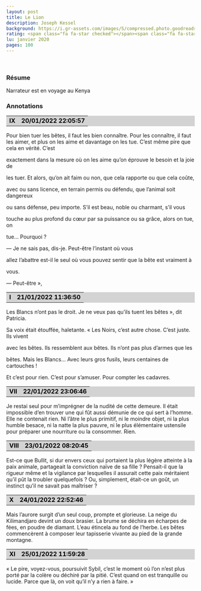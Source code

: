 ```yaml
--- 
layout: post
title: Le Lion
description: Joseph Kessel
background: https://i.gr-assets.com/images/S/compressed.photo.goodreads.com/books/1348788781i/1453138._UY630_SR1200,630_.jpg
rating: <span class="fa fa-star checked"></span><span class="fa fa-star checked"></span><span class="fa fa-star checked"></span><span class="fa fa-star"></span><span class="fa fa-star"></span>
lu: janvier 2020
pages: 100
---
```


<br>

<h3>Résume</h3>
Narrateur est en voyage au Kenya
<br>

<h3>Annotations</h3>
<div>
<table border="0" width="100%" cellspacing="2" cellpadding="0" bgcolor="#d3d3d3">
<tbody><tr>
<td bgcolor="transparent">
<p style="margin-top: 0px; margin-bottom: 0px; margin-left: 0px; margin-right: 0px; text-indent: 0px"><strong style="color: #000000; background-color: transparent">IX</strong></p></td>
<td bgcolor="transparent">
<p align="right" style="margin-top: 0px; margin-bottom: 0px; margin-left: 0px; margin-right: 0px; text-indent: 0px"><strong style="color: #000000; background-color: transparent">20/01/2022 22:05:57</strong></p></td></tr></tbody></table>
<p>Pour bien tuer les bêtes, il faut les bien connaître. Pour les connaître, il faut les aimer, et plus on les aime et davantage on les tue. C’est même pire que cela en vérité. C’est</p>
<p>exactement dans la mesure où on les aime qu’on éprouve le besoin et la joie de</p>
<p>les tuer. Et alors, qu’on ait faim ou non, que cela rapporte ou que cela coûte,</p>
<p>avec ou sans licence, en terrain permis ou défendu, que l’animal soit dangereux</p>
<p>ou sans défense, peu importe. S’il est beau, noble ou charmant, s’il vous</p>
<p>touche au plus profond du cœur par sa puissance ou sa grâce, alors on tue, on</p>
<p>tue… Pourquoi ?</p>
<p>— Je ne sais pas, dis-je. Peut-être l’instant où vous</p>
<p>allez l’abattre est-il le seul où vous pouvez sentir que la bête est vraiment à</p>
<p>vous.</p>
<p>— Peut-être », </p>
<p> </p>
<table border="0" width="100%" cellspacing="2" cellpadding="0" bgcolor="#d3d3d3">
<tbody><tr>
<td bgcolor="transparent">
<p style="margin-top: 0px; margin-bottom: 0px; margin-left: 0px; margin-right: 0px; text-indent: 0px"><strong style="color: #000000; background-color: transparent">I</strong></p></td>
<td bgcolor="transparent">
<p align="right" style="margin-top: 0px; margin-bottom: 0px; margin-left: 0px; margin-right: 0px; text-indent: 0px"><strong style="color: #000000; background-color: transparent">21/01/2022 11:36:50</strong></p></td></tr></tbody></table>
<p>Les Blancs n’ont pas le droit. Je ne veux pas qu’ils tuent les bêtes », dit Patricia.</p>
<p>Sa voix était étouffée, haletante. « Les Noirs, c’est autre chose. C’est juste. Ils vivent</p>
<p>avec les bêtes. Ils ressemblent aux bêtes. Ils n’ont pas plus d’armes que les</p>
<p>bêtes. Mais les Blancs… Avec leurs gros fusils, leurs centaines de cartouches !</p>
<p>Et c’est pour rien. C’est pour s’amuser. Pour compter les cadavres.</p>
<p> </p>
<table border="0" width="100%" cellspacing="2" cellpadding="0" bgcolor="#d3d3d3">
<tbody><tr>
<td bgcolor="transparent">
<p style="margin-top: 0px; margin-bottom: 0px; margin-left: 0px; margin-right: 0px; text-indent: 0px"><strong style="color: #000000; background-color: transparent">VII</strong></p></td>
<td bgcolor="transparent">
<p align="right" style="margin-top: 0px; margin-bottom: 0px; margin-left: 0px; margin-right: 0px; text-indent: 0px"><strong style="color: #000000; background-color: transparent">22/01/2022 23:06:46</strong></p></td></tr></tbody></table>
<p>Je restai seul pour m’imprégner de la nudité de cette demeure. Il était impossible d’en trouver une qui fût aussi démunie de ce qui sert à l’homme. Elle ne contenait rien. Ni l’âtre le plus primitif, ni le moindre objet, ni la plus humble besace, ni la natte la plus pauvre, ni le plus élémentaire ustensile pour préparer une nourriture ou la consommer. Rien.</p>
<p> </p>
<table border="0" width="100%" cellspacing="2" cellpadding="0" bgcolor="#d3d3d3">
<tbody><tr>
<td bgcolor="transparent">
<p style="margin-top: 0px; margin-bottom: 0px; margin-left: 0px; margin-right: 0px; text-indent: 0px"><strong style="color: #000000; background-color: transparent">VIII</strong></p></td>
<td bgcolor="transparent">
<p align="right" style="margin-top: 0px; margin-bottom: 0px; margin-left: 0px; margin-right: 0px; text-indent: 0px"><strong style="color: #000000; background-color: transparent">23/01/2022 08:20:45</strong></p></td></tr></tbody></table>
<p>Est-ce que Bullit, si dur envers ceux qui portaient la plus légère atteinte à la paix animale, partageait la conviction naïve de sa fille ? Pensait-il que la rigueur même et la vigilance par lesquelles il assurait cette paix méritaient qu’il pût la troubler quelquefois ? Ou, simplement, était-ce un goût, un instinct qu’il ne savait pas maîtriser ?</p>
<p> </p>
<table border="0" width="100%" cellspacing="2" cellpadding="0" bgcolor="#d3d3d3">
<tbody><tr>
<td bgcolor="transparent">
<p style="margin-top: 0px; margin-bottom: 0px; margin-left: 0px; margin-right: 0px; text-indent: 0px"><strong style="color: #000000; background-color: transparent">X</strong></p></td>
<td bgcolor="transparent">
<p align="right" style="margin-top: 0px; margin-bottom: 0px; margin-left: 0px; margin-right: 0px; text-indent: 0px"><strong style="color: #000000; background-color: transparent">24/01/2022 22:52:46</strong></p></td></tr></tbody></table>
<p>Mais l’aurore surgit d’un seul coup, prompte et glorieuse. La neige du Kilimandjaro devint un doux brasier. La brume se déchira en écharpes de fées, en poudre de diamant. L’eau étincela au fond de l’herbe. Les bêtes commencèrent à composer leur tapisserie vivante au pied de la grande montagne.</p>
<p> </p>
<table border="0" width="100%" cellspacing="2" cellpadding="0" bgcolor="#d3d3d3">
<tbody><tr>
<td bgcolor="transparent">
<p style="margin-top: 0px; margin-bottom: 0px; margin-left: 0px; margin-right: 0px; text-indent: 0px"><strong style="color: #000000; background-color: transparent">XI</strong></p></td>
<td bgcolor="transparent">
<p align="right" style="margin-top: 0px; margin-bottom: 0px; margin-left: 0px; margin-right: 0px; text-indent: 0px"><strong style="color: #000000; background-color: transparent">25/01/2022 11:59:28</strong></p></td></tr></tbody></table>
<p>« Le pire, voyez-vous, poursuivit Sybil, c’est le moment où l’on n’est plus porté par la colère ou déchiré par la pitié. C’est quand on est tranquille ou lucide. Parce que là, on voit qu’il n’y a rien à faire. »</p>
<p> </p></div>